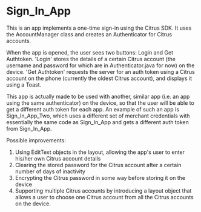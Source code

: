 # Sign_In_App
This is an app implements a one-time sign-in using the Citrus SDK.
It uses the AccountManager class and creates an Authenticator for Citrus accounts.

When the app is opened, the user sees two buttons: Login and Get Authtoken.
'Login' stores the details of a certain Citrus account (the username and password for which are in Authenticator.java for now)
on the device. 
'Get Authtoken' requests the server for an auth token using a Citrus account on the phone (currently the oldest Citrus account),
and displays it using a Toast.

This app is actually made to be used with another, similar app (i.e. an app using the same authenticator)
on the device, so that the user will be able to get a different auth token for each app. An example of such an app is
Sign_In_App_Two, which uses a different set of merchant credentials with essentially the same code as Sign_In_App and gets
a different auth token from Sign_In_App.

Possible improvements:
1. Using EditText objects in the layout, allowing the app's user to enter his/her own Citrus account details
2. Clearing the stored password for the Citrus account after a certain number of days of inactivity
3. Encrypting the Citrus password in some way before storing it on the device
4. Supporting multiple Citrus accounts by introducing a layout object that allows a user to choose one Citrus account
  from all the Citrus accounts on the device.
